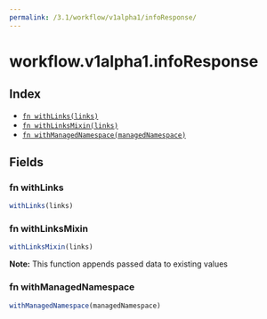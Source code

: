 ```yaml
---
permalink: /3.1/workflow/v1alpha1/infoResponse/
---
```


# workflow.v1alpha1.infoResponse



## Index

* [`fn withLinks(links)`](#fn-withlinks)
* [`fn withLinksMixin(links)`](#fn-withlinksmixin)
* [`fn withManagedNamespace(managedNamespace)`](#fn-withmanagednamespace)

## Fields

### fn withLinks

```ts
withLinks(links)
```



### fn withLinksMixin

```ts
withLinksMixin(links)
```



**Note:** This function appends passed data to existing values

### fn withManagedNamespace

```ts
withManagedNamespace(managedNamespace)
```

